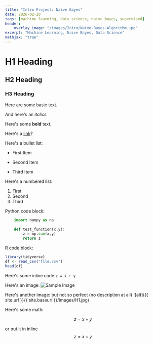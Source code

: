 ```yaml
---
title: "Intro Project: Naive Bayes"
date: 2020-02-20
tags: [machine learning, data science, naive bayes, supervised]
header:
    overlay_image: "/images/Intro/Naive-Bayes-Algorithm.jpg"
excerpt: "Machine Learning, Naive Bayes, Data Science"
mathjax: "true"
---
```


# H1 Heading

## H2 Heading

### H3 Heading

Here are some basic text.

And here's an *italics*

Here's some **bold** text.

Here's a [link](https://google.com)?

Here's a bullet list:
* First Item
+ Second Item
- Third Item

Here's a numbered list:
1. First
2. Second
3. Third

Python code block:
```python
    import numpy as np
    
    def test_function(x,y):
        z = np.sum(x,y)
        return z
```

R code block:
```r
library(tidyverse)
df <- read_csv("file.csv")
head(of)
```

Here's some inline code `z = x + y`.

Here's an image:
<img src="{{ site.url }}{{ site.baseurl }}/images/H1.jpg" alt="Sample Image">

Here's another image:
    but not so perfect (no description at all)
![alt]({{ site.url }}{{ site.baseurl }}/images/H1.jpg)

Here's some math:

$$z=x+y$$

or put it in inline $$z=x+y$$
